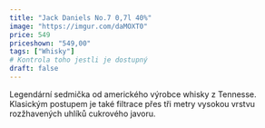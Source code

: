 ```yaml
---
title: "Jack Daniels No.7 0,7l 40%"
image: "https://imgur.com/daMOXT0"
price: 549
priceshown: "549,00"
tags: ["Whisky"]
# Kontrola toho jestli je dostupný
draft: false
---
```


Legendární sedmička od amerického výrobce whisky z Tennesse. Klasickým postupem je také filtrace přes tři metry vysokou vrstvu rozžhavených uhlíků cukrového javoru.
